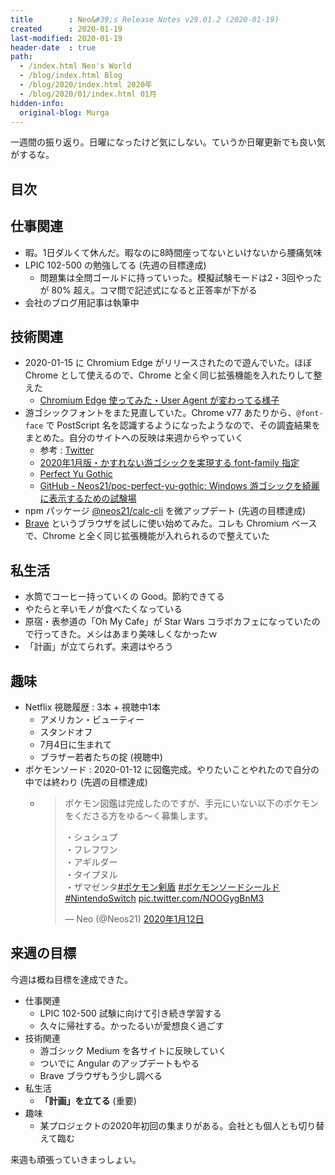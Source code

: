 ```yaml
---
title        : Neo&#39;s Release Notes v29.01.2 (2020-01-19)
created      : 2020-01-19
last-modified: 2020-01-19
header-date  : true
path:
  - /index.html Neo's World
  - /blog/index.html Blog
  - /blog/2020/index.html 2020年
  - /blog/2020/01/index.html 01月
hidden-info:
  original-blog: Murga
---
```


一週間の振り返り。日曜になったけど気にしない。ていうか日曜更新でも良い気がするな。

## 目次

## 仕事関連

- 暇。1日ダルくて休んだ。暇なのに8時間座ってないといけないから腰痛気味
- LPIC 102-500 の勉強してる (先週の目標達成)
  - 問題集は全問ゴールドに持っていった。模擬試験モードは2・3回やったが 80% 超え。コマ問で記述式になると正答率が下がる
- 会社のブログ用記事は執筆中

## 技術関連

- 2020-01-15 に Chromium Edge がリリースされたので遊んでいた。ほぼ Chrome として使えるので、Chrome と全く同じ拡張機能を入れたりして整えた
  - [Chromium Edge 使ってみた・User Agent が変わってる様子](/blog/2020/01/16-01.html)
- 游ゴシックフォントをまた見直していた。Chrome v77 あたりから、`@font-face` で PostScript 名を認識するようになったようなので、その調査結果をまとめた。自分のサイトへの反映は来週からやっていく
  - 参考 : [Twitter](https://mobile.twitter.com/_tsmd/status/1181756362553839616?s=21)
  - [2020年1月版・かすれない游ゴシックを実現する font-family 指定](/blog/2020/01/17-01.html)
  - [Perfect Yu Gothic](https://neos21.github.io/poc-perfect-yu-gothic/index.html)
  - [GitHub - Neos21/poc-perfect-yu-gothic: Windows 游ゴシックを綺麗に表示するための試験場](https://github.com/Neos21/poc-perfect-yu-gothic)
- npm パッケージ [@neos21/calc-cli](https://www.npmjs.com/package/@neos21/calc-cli) を微アップデート (先週の目標達成)
- [Brave](https://brave.com/ja/) というブラウザを試しに使い始めてみた。コレも Chromium ベースで、Chrome と全く同じ拡張機能が入れられるので整えていた

## 私生活

- 水筒でコーヒー持っていくの Good。節約できてる
- やたらと辛いモノが食べたくなっている
- 原宿・表参道の「Oh My Cafe」が Star Wars コラボカフェになっていたので行ってきた。メシはあまり美味しくなかったｗ
- 「計画」が立てられず。来週はやろう

## 趣味

- Netflix 視聴履歴 : 3本 + 視聴中1本
  - アメリカン・ビューティー
  - スタンドオフ
  - 7月4日に生まれて
  - ブラザー若者たちの掟 (視聴中)
- ポケモンソード : 2020-01-12 に図鑑完成。やりたいことやれたので自分の中では終わり (先週の目標達成)
  - > ポケモン図鑑は完成したのですが、手元にいない以下のポケモンをくださる方をゆる〜く募集します。
    > 
    > ・シュシュプ  
    > ・フレフワン  
    > ・アギルダー  
    > ・タイプヌル  
    > ・ザマゼンタ[#ポケモン剣盾](https://twitter.com/hashtag/%E3%83%9D%E3%82%B1%E3%83%A2%E3%83%B3%E5%89%A3%E7%9B%BE?src=hash&ref_src=twsrc%5Etfw) [#ポケモンソードシールド](https://twitter.com/hashtag/%E3%83%9D%E3%82%B1%E3%83%A2%E3%83%B3%E3%82%BD%E3%83%BC%E3%83%89%E3%82%B7%E3%83%BC%E3%83%AB%E3%83%89?src=hash&ref_src=twsrc%5Etfw) [#NintendoSwitch](https://twitter.com/hashtag/NintendoSwitch?src=hash&ref_src=twsrc%5Etfw) [pic.twitter.com/NOOGygBnM3](https://t.co/NOOGygBnM3)
    >
    > — Neo (@Neos21) [2020年1月12日](https://twitter.com/Neos21/status/1216362653578186753?ref_src=twsrc%5Etfw)

## 来週の目標

今週は概ね目標を達成できた。

- 仕事関連
  - LPIC 102-500 試験に向けて引き続き学習する
  - 久々に帰社する。かったるいが愛想良く過ごす
- 技術関連
  - 游ゴシック Medium を各サイトに反映していく
  - ついでに Angular のアップデートもやる
  - Brave ブラウザもう少し調べる
- 私生活
  - **「計画」を立てる** (重要)
- 趣味
  - 某プロジェクトの2020年初回の集まりがある。会社とも個人とも切り替えて臨む

来週も頑張っていきまっしょい。
